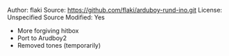 Author: flaki
Source: https://github.com/flaki/arduboy-rund-ino.git
License: Unspecified
Source Modified: Yes
  - More forgiving hitbox
  - Port to Arudboy2
  - Removed tones (temporarily)
